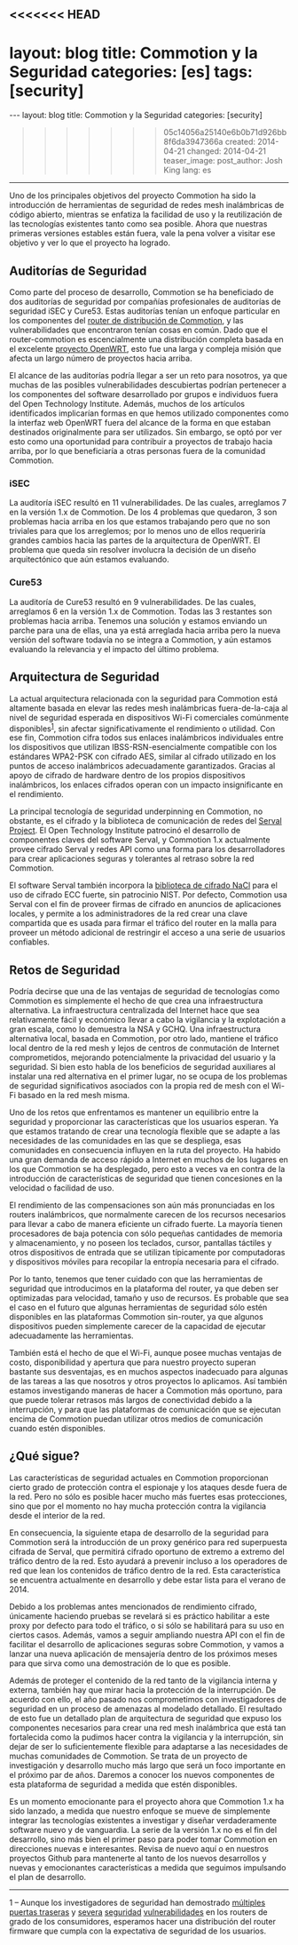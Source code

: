 <<<<<<< HEAD
---
layout: blog
title: Commotion y la Seguridad
categories: [es]
tags: [security]
=======
﻿---
layout: blog
title: Commotion y la Seguridad
categories: [security]
>>>>>>> 05c14056a25140e6b0b71d926bb8f6da3947366a
created: 2014-04-21
changed: 2014-04-21
teaser_image: 
post_author: Josh King
lang: es

---
Uno de los principales objetivos del proyecto Commotion ha sido la introducción de herramientas de seguridad de redes mesh inalámbricas de código abierto, mientras se enfatiza la facilidad de uso y la reutilización de las tecnologías existentes tanto como sea posible. Ahora que nuestras primeras versiones estables están fuera, vale la pena volver a visitar ese objetivo y ver lo que el proyecto ha logrado.<!--more-->

## Auditorías de Seguridad

Como parte del proceso de desarrollo, Commotion se ha beneficiado de dos auditorías de seguridad por compañías profesionales de auditorías de seguridad iSEC y Cure53. Estas auditorías tenían un enfoque particular en los componentes del <a href="https://github.com/opentechinstitute/commotion-router" target="_blank">router de distribución de Commotion</a>, y las vulnerabilidades que encontraron tenían cosas en común. Dado que el router-commotion es escencialmente una distribución completa basada en el excelente <a href="https://openwrt.org/" target="_blank">proyecto OpenWRT</a>, esto fue una larga y compleja misión que afecta un largo número de proyectos hacia arriba. 

El alcance de las auditorías podría llegar a ser un reto para nosotros, ya que muchas  de las posibles vulnerabilidades descubiertas podrían pertenecer a los componentes del software desarrollado por grupos e individuos fuera del Open Technology Institute. Además, muchos de los artículos identificados implicarían formas en que hemos utilizado componentes como la interfaz web OpenWRT fuera del alcance de la forma en que estaban destinados originalmente para ser utilizados. Sin embargo, se optó por ver esto como una oportunidad para contribuir a proyectos de trabajo hacia arriba, por lo que beneficiaría a otras personas fuera de la comunidad Commotion.

### iSEC

La auditoría iSEC resultó en 11 vulnerabilidades. De las cuales, arreglamos 7 en la versión 1.x de Commotion. De los 4 problemas que quedaron, 3 son problemas hacia arriba en los que estamos trabajando pero que no son triviales para que los arreglemos; por lo menos uno de ellos requeriría grandes cambios hacia las partes de la arquitectura de OpenWRT. El problema que queda sin resolver involucra la decisión de un diseño arquitectónico que aún estamos evaluando.

### Cure53

La auditoría de Cure53 resultó en 9 vulnerabilidades. De las cuales, arreglamos 6 en la versión 1.x de Commotion. Todas las 3 restantes son problemas hacia arriba. Tenemos una solución y estamos enviando un parche para una de ellas, una ya está arreglada hacia arriba pero la nueva versión del software todavía no se integra a Commotion, y aún estamos evaluando la relevancia y el impacto del último problema.

## Arquitectura de Seguridad

La actual arquitectura relacionada con la seguridad para Commotion está altamente basada en elevar las redes mesh inalámbricas fuera-de-la-caja al nivel de seguridad esperada en dispositivos Wi-Fi comerciales comúnmente disponibles<sup><a href="#footnote1">1</a></sup>, sin afectar significativamente el rendimiento o utilidad. Con ese fin, Commotion cifra todos sus enlaces inalámbricos individuales entre los dispositivos que utilizan IBSS-RSN-esencialmente compatible con los estándares WPA2-PSK con cifrado AES, similar al cifrado utilizado en los puntos de acceso inalámbricos adecuadamente garantizados. Gracias al apoyo de cifrado de hardware dentro de los propios dispositivos inalámbricos, los enlaces cifrados operan con un impacto insignificante en el rendimiento. 

La principal tecnología de seguridad underpinning en Commotion, no obstante, es el cifrado y la biblioteca de comunicación de redes del <a href="http://servalproject.org/" target="_blank">Serval Project</a>. El Open Technology Institute patrocinó el desarrollo de componentes claves del software Serval, y Commotion 1.x actualmente provee cifrado Serval y redes API como una forma para los desarrolladores para crear aplicaciones seguras y tolerantes al retraso sobre la red Commotion. 

El software Serval también incorpora la <a href="http://nacl.cr.yp.to/" target="_blank">biblioteca de cifrado NaCl</a> para el uso de cifrado ECC fuerte, sin patrocinio NIST. Por defecto, Commotion usa Serval con el fin de proveer firmas de cifrado en anuncios de aplicaciones locales, y permite a los administradores de la red crear una clave compartida que es usada para firmar el tráfico del router en la malla para proveer un método adicional de restringir el acceso a una serie de usuarios confiables.

## Retos de Seguridad

Podría decirse que una de las ventajas de seguridad de tecnologías como Commotion es simplemente el hecho de que crea una infraestructura alternativa. La infraestructura centralizada del Internet hace que sea relativamente fácil y económico llevar a cabo la vigilancia y la explotación a gran escala, como lo demuestra la NSA y GCHQ. Una infraestructura alternativa local, basada en Commotion, por otro lado, mantiene el tráfico local dentro de la red mesh y lejos de centros de conmutación de Internet comprometidos, mejorando potencialmente la privacidad del usuario y la seguridad. Si bien esto habla de los beneficios de seguridad auxiliares al instalar una red alternativa en el primer lugar, no se ocupa de los problemas de seguridad significativos asociados con la propia red de mesh con el Wi-Fi basado en la red mesh misma.

Uno de los retos que enfrentamos es mantener un equilibrio entre la seguridad y proporcionar las características que los usuarios esperan. Ya que estamos tratando de crear una tecnología flexible que se adapte a las necesidades de las comunidades en las que se despliega, esas comunidades en consecuencia influyen en la ruta del proyecto. Ha habido una gran demanda de acceso rápido a Internet en muchos de los lugares en los que Commotion se ha desplegado, pero esto a veces va en contra de la introducción de características de seguridad que tienen concesiones en la velocidad o facilidad de uso.

El rendimiento de las compensaciones son aún más pronunciadas en los routers inalámbricos, que normalmente carecen de los recursos necesarios para llevar a cabo de manera eficiente un cifrado fuerte. La mayoría tienen procesadores de baja potencia con sólo pequeñas cantidades de memoria y almacenamiento, y no poseen los teclados, cursor, pantallas táctiles y otros dispositivos de entrada que se utilizan típicamente por computadoras y dispositivos móviles para recopilar la entropía necesaria para el cifrado.

Por lo tanto, tenemos que tener cuidado con que las herramientas de seguridad que introducimos en la plataforma del router, ya que deben ser optimizadas para velocidad, tamaño y uso de recursos. Es probable que sea el caso en el futuro que algunas herramientas de seguridad sólo estén disponibles en las plataformas Commotion sin-router, ya que algunos dispositivos pueden simplemente carecer de la capacidad de ejecutar adecuadamente las herramientas.


También está el hecho de que el Wi-Fi, aunque posee muchas ventajas de costo, disponibilidad y apertura que para nuestro proyecto superan bastante sus desventajas, es en muchos aspectos inadecuado para algunas de las tareas a las que nosotros y otros proyectos lo aplicamos. Así también estamos investigando maneras de hacer a Commotion más oportuno, para que puede tolerar retrasos más largos de conectividad debido a la interrupción, y para que las plataformas de comunicación que se ejecutan encima de Commotion puedan utilizar otros medios de comunicación cuando estén disponibles.

## ¿Qué sigue?

Las características de seguridad actuales en Commotion proporcionan cierto grado de protección contra el espionaje y los ataques desde fuera de la red. Pero no sólo es posible hacer mucho más fuertes esas protecciones, sino que por el momento no hay mucha protección contra la vigilancia desde el interior de la red. 


En consecuencia, la siguiente etapa de desarrollo de la seguridad para Commotion será la introducción de un proxy genérico para red superpuesta cifrada de Serval, que permitirá cifrado oportuno de extremo a extremo del tráfico dentro de la red. Esto ayudará a prevenir incluso a los operadores de red que lean los contenidos de tráfico dentro de la red. Esta característica se encuentra actualmente en desarrollo y debe estar lista para el verano de 2014. 

Debido a los problemas antes mencionados de rendimiento cifrado, únicamente haciendo pruebas se revelará si es práctico habilitar a este proxy por defecto para todo el tráfico, o si sólo se habilitará para su uso en ciertos casos. Además, vamos a seguir ampliando nuestra API con el fin de facilitar el desarrollo de aplicaciones seguras sobre Commotion, y vamos a lanzar una nueva aplicación de mensajería dentro de los próximos meses para que sirva como una demostración de lo que es posible.

Además de proteger el contenido de la red tanto de la vigilancia interna y externa, también hay que mirar hacia la protección de la interrupción. De acuerdo con ello, el año pasado nos comprometimos con investigadores de seguridad en un proceso de amenazas al modelado detallado. El resultado de esto fue un detallado plan de arquitectura de seguridad que expuso los componentes necesarios para crear una red mesh inalámbrica que está tan fortalecida como la pudimos hacer contra la vigilancia y la interrupción, sin dejar de ser lo suficientemente flexible para adaptarse a las necesidades de muchas comunidades de Commotion. Se trata de un proyecto de investigación y desarrollo mucho más largo que será un foco importante en el próximo par de años. Daremos a conocer los nuevos componentes de esta plataforma de seguridad a medida que estén disponibles.

Es un momento emocionante para el proyecto ahora que Commotion 1.x ha sido lanzado, a medida que nuestro enfoque se mueve de simplemente integrar las tecnologías existentes a investigar y diseñar verdaderamente software nuevo y de vanguardia. La serie de la versión 1.x no es el fin del desarrollo, sino más bien el primer paso para poder tomar Commotion en direcciones nuevas e interesantes. Revisa de nuevo aquí o en nuestros proyectos Github para mantenerte al tanto de los nuevos desarrollos y nuevas y emocionantes características a medida que seguimos impulsando el plan de desarrollo.

<hr>
<span id="footnote1">1 – Aunque los investigadores de seguridad han demostrado <a href="http://www.infoworld.com/d/security/backdoor-found-in-d-link-router-firmware-code-228725" target="_blank">múltiples</a> <a href="http://arstechnica.com/security/2014/01/backdoor-in-wireless-dsl-routers-lets-attacker-reset-router-get-admin/" target="_blank">puertas traseras</a> y <a href="http://www.pcworld.com/article/2057260/vulnerabilities-in-some-netgear-router-and-nas-products-open-door-to-remote-attacks.html" target="_blank">severa</a> <a href="https://threatpost.com/serious-vulnerabilities-found-popular-home-wireless-routers-040813" target="_blank">seguridad</a> <a href="http://securityevaluators.com/knowledge/case_studies/routers/soho_router_hacks.php" target="_blank">vulnerabilidades</a> en los routers de grado de los consumidores, esperamos hacer una distribución del router firmware que cumpla con la expectativa de seguridad de los usuarios.</span>
